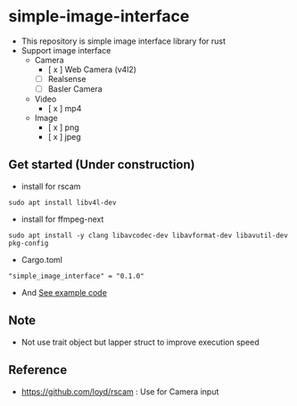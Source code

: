 # simple-image-interface

- This repository is simple image interface library for rust
- Support image interface
  - Camera
    - [ x ] Web Camera (v4l2)
    - [ ] Realsense
    - [ ] Basler Camera
  - Video
    - [ x ] mp4
  - Image
    - [ x ] png
    - [ x ] jpeg

## Get started (Under construction)

- install for rscam

```
sudo apt install libv4l-dev
```

- install for ffmpeg-next

```
sudo apt install -y clang libavcodec-dev libavformat-dev libavutil-dev pkg-config
```

- Cargo.toml

```
"simple_image_interface" = "0.1.0"
```

- And [See example code](example/examples.rs)

## Note

- Not use trait object but lapper struct to improve execution speed

## Reference

- <https://github.com/loyd/rscam> : Use for Camera input
